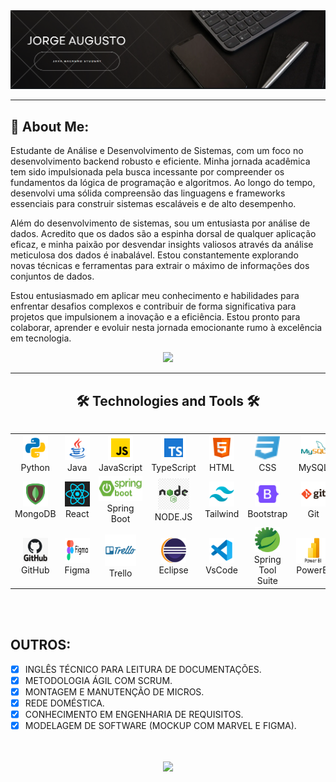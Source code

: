 <img src="./assets/capa.png">

---
## 💫 About Me:
 Estudante de Análise e Desenvolvimento de Sistemas, com um foco no desenvolvimento backend robusto e eficiente. Minha jornada acadêmica tem sido impulsionada pela busca incessante por compreender os fundamentos da lógica de programação e algoritmos. Ao longo do tempo, desenvolvi uma sólida compreensão das linguagens e frameworks essenciais para construir sistemas escaláveis e de alto desempenho.

Além do desenvolvimento de sistemas, sou um entusiasta por análise de dados. Acredito que os dados são a espinha dorsal de qualquer aplicação eficaz, e minha paixão por desvendar insights valiosos através da análise meticulosa dos dados é inabalável. Estou constantemente explorando novas técnicas e ferramentas para extrair o máximo de informações dos conjuntos de dados.

Estou entusiasmado em aplicar meu conhecimento e habilidades para enfrentar desafios complexos e contribuir de forma significativa para projetos que impulsionem a inovação e a eficiência. Estou pronto para colaborar, aprender e evoluir nesta jornada emocionante rumo à excelência em tecnologia.

<div align="center">
  <a href="https://www.linkedin.com/in/jorgeaugusto88">
    <img src="https://img.shields.io/badge/-LinkedIn-%230077B5?style=for-the-badge&logo=linkedin&logoColor=white">
  </a> 
</div>




---
<h2 align="center">🛠️ Technologies and Tools 🛠️</h2>


<div style="display: flex; align-items: flex-start; align: center">
  <table align="center">
    <tr>
      <td align="center" width="96">
        <img src="./assets/python.png" alt="icon" width="40" height="40" />
        <br>Python
      </td>
      <td align="center" width="96">
        <img src="./assets/java.png" alt="icon" width="40" height="40" />
        <br>Java
      </td>
      <td align="center" width="96">
          <img src="./assets/js.png" alt="icon" width="40" height="40" />
        <br>JavaScript
      </td>
      <td align="center" width="96">
          <img src="./assets/ts.png" alt="icon" width="40" height="40" />
        <br>TypeScript
      </td>
      <td align="center" width="96">
          <img src="./assets/html.png" alt="icon" width="40" height="40" />
        <br>HTML
      </td>
      <td align="center" width="96">
          <img src="./assets/css.png" alt="icon" width="40" height="40" />
        <br>CSS
      </td>
      <td align="center" width="96">
          <img src="./assets/mysql.png" alt="icon" width="40" height="40" />
        <br>MySQL
      </td>
    </tr>
    <tr>
      <td align="center" width="96">
          <img src="./assets/mongodb.png" alt="icon" width="40" height="40" />
        <br>MongoDB
      </td>
      <td align="center" width="96">
          <img src="./assets/react.svg" alt="icon" width="40" height="40" />
        <br>React
      </td>
      <td align="center" width="96">
          <img src="./assets/springboot.png" alt="icon" width="80" height="40" />
        <br>Spring Boot
      <td align="center" width="96">
          <img src="./assets/node.png" alt="icon" width="50" height="50" />
        <br>NODE.JS
      </td>
      <td align="center"  width="96">
          <img src="./assets/tailwind.png" width="40" height="40" alt="icon" />
        <br>Tailwind
      </td>
      <td align="center" width="96">
          <img src="./assets/bootstrap.png" width="40" height="40" alt="icon" />
        <br>Bootstrap
      </td>
      <td align="center" width="96"> 
          <img src="./assets/git.png" width="40" height="40" alt="icon" />
        <br>Git
      </td>
    </tr>
    <tr>
    <td align="center"  width="96">
          <img src="./assets/github.png" width="40" height="40" alt="icon" />
        <br>GitHub
      </td>
    <td align="center"  width="96">
          <img src="./assets/figma.png" width="60" height="40" alt="icon" />
        <br>Figma
      </td>
      <td align="center" width="96">
          <img src="./assets/trello.png" width="50" height="50" alt="icon" />
        <br>Trello
      </td>
      <td align="center" width="96">
          <img src="./assets/eclipse.svg"width="40" height="40" alt="icon" />
        <br>Eclipse
      </td>
      <td align="center" width="96">
          <img src="./assets/vsc.png" width="40" height="40" alt="icon" />
        <br>VsCode
      </td>
      <td align="center" width="96">
          <img src="./assets/sts.png" width="40" height="40" alt="icon" />
        <br>Spring Tool Suite
        </td>
        </td>
      <td align="center" width="96">
          <img src="./assets/powerbi.png" width="60" height="40" alt="icon" />
        <br>PowerBI
      </td>
  </tr>
  </table>
</div>
<br><br>



## OUTROS:

- [x] INGLÊS TÉCNICO PARA LEITURA DE DOCUMENTAÇÕES.        
- [x] METODOLOGIA ÁGIL COM SCRUM.
- [x] MONTAGEM E MANUTENÇÃO DE MICROS.
- [x] REDE DOMÉSTICA.
- [X] CONHECIMENTO EM ENGENHARIA DE REQUISITOS.
- [X] MODELAGEM DE SOFTWARE (MOCKUP COM MARVEL E FIGMA).

<BR>
<BR>

<div ALIGN="CENTER">
    <img src="https://github-readme-stats.vercel.app/api/top-langs/?username=JORGE-PATROCINIO&layout=compact&langs_count=7&theme=github_dark">  
</div>

